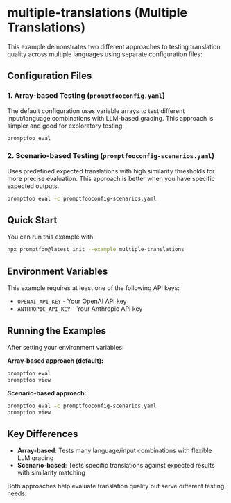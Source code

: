 # multiple-translations (Multiple Translations)

This example demonstrates two different approaches to testing translation quality across multiple languages using separate configuration files:

## Configuration Files

### 1. Array-based Testing (`promptfooconfig.yaml`)
The default configuration uses variable arrays to test different input/language combinations with LLM-based grading. This approach is simpler and good for exploratory testing.

```bash
promptfoo eval
```

### 2. Scenario-based Testing (`promptfooconfig-scenarios.yaml`)
Uses predefined expected translations with high similarity thresholds for more precise evaluation. This approach is better when you have specific expected outputs.

```bash
promptfoo eval -c promptfooconfig-scenarios.yaml
```

## Quick Start

You can run this example with:

```bash
npx promptfoo@latest init --example multiple-translations
```

## Environment Variables

This example requires at least one of the following API keys:

- `OPENAI_API_KEY` - Your OpenAI API key
- `ANTHROPIC_API_KEY` - Your Anthropic API key

## Running the Examples

After setting your environment variables:

**Array-based approach (default):**
```bash
promptfoo eval
promptfoo view
```

**Scenario-based approach:**
```bash
promptfoo eval -c promptfooconfig-scenarios.yaml
promptfoo view
```

## Key Differences

- **Array-based**: Tests many language/input combinations with flexible LLM grading
- **Scenario-based**: Tests specific translations against expected results with similarity matching

Both approaches help evaluate translation quality but serve different testing needs.

